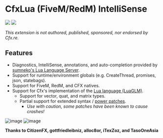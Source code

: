 # CfxLua (FiveM/RedM) IntelliSense

![](https://img.shields.io/visual-studio-marketplace/d/communityox.cfxlua-vscode-cox) ![](https://img.shields.io/visual-studio-marketplace/i/communityox.cfxlua-vscode-cox)

_This extension is not authored, published, sponsored, nor endorsed by Cfx.re._

## Features

- Diagnostics, IntelliSense, annotations, and auto-completion provided by [sumneko's Lua Language Server](https://marketplace.visualstudio.com/items?itemName=sumneko.lua).
- Support for runtime/environment globals (e.g. CreateThread, promises, json, statebags).
- Support for FiveM, RedM, and CFX natives.
- Support for Cfx's implementation of the [Lua language (LuaGLM)](https://github.com/citizenfx/lua/tree/luaglm-dev/cfx).
  - Support for vector, quat, and matrix types.
  - Partial support for extended syntax / [power patches](https://github.com/citizenfx/lua/blob/luaglm-dev/cfx/README.md#power-patches).
    - _Use with caution, some patches have been known to cause crashes!_

![image](https://github.com/communityox/cfxlua-vscode/assets/65407488/6f609fa2-ca19-4705-adf5-80635d539cbd)
![image](https://github.com/communityox/cfxlua-vscode/assets/65407488/b837c0a8-01b0-4e3d-95f9-f925cb1320bf)

**Thanks to CitizenFX, gottfriedleibniz, alloc8or, iTexZoz, and TasoOneAsia**
